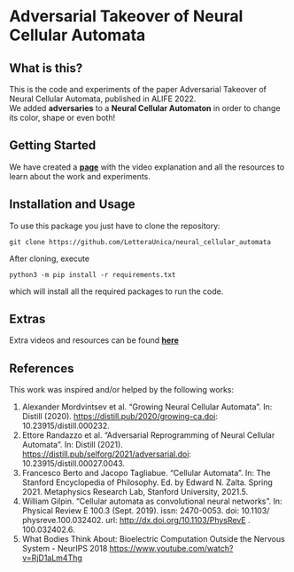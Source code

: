 # Adversarial Takeover of Neural Cellular Automata

## What is this?
This is the code and experiments of the paper Adversarial Takeover of Neural Cellular Automata, published in ALIFE 2022.  
We added **adversaries** to a **Neural Cellular Automaton** in order to change its color, shape or even both!

## Getting Started  
We have created a [**page**](https://letteraunica.github.io/neural_cellular_automata) with the video explanation and all the resources to learn about the work and experiments.

## Installation and Usage
To use this package you just have to clone the repository: 

```
git clone https://github.com/LetteraUnica/neural_cellular_automata
```

After cloning, execute 

```
python3 -m pip install -r requirements.txt
```

which will install all the required packages to run the code.  

## Extras
Extra videos and resources can be found [**here**](https://LetteraUnica.github.io/neural_cellular_automata/extra)

## References
This work was inspired and/or helped by the following works:  

1. Alexander Mordvintsev et al. “Growing Neural Cellular Automata”. In: Distill (2020). https://distill.pub/2020/growing-ca.doi: 10.23915/distill.000232. 
2. Ettore Randazzo et al. “Adversarial Reprogramming of Neural Cellular Automata”. In: Distill (2021). https://distill.pub/selforg/2021/adversarial.doi: 10.23915/distill.00027.0043. 
3. Francesco Berto and Jacopo Tagliabue. “Cellular Automata”. In: The Stanford Encyclopedia of Philosophy. Ed. by Edward N. Zalta. Spring 2021. Metaphysics Research Lab, Stanford University, 2021.5. 
4. William Gilpin. “Cellular automata as convolutional neural networks”. In: Physical Review E 100.3 (Sept. 2019). issn: 2470-0053. doi: 10.1103/ physreve.100.032402. url: http://dx.doi.org/10.1103/PhysRevE . 100.032402.6. 
5. What Bodies Think About: Bioelectric Computation Outside the Nervous System - NeurIPS 2018 https://www.youtube.com/watch?v=RjD1aLm4Thg
